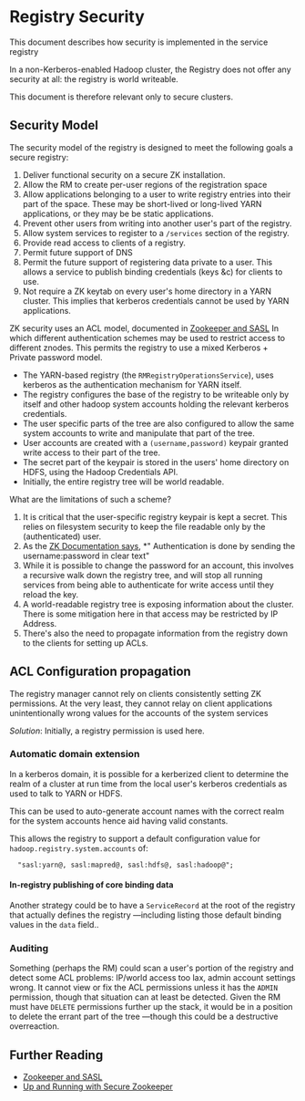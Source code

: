 <!---
  Licensed under the Apache License, Version 2.0 (the "License");
  you may not use this file except in compliance with the License.
  You may obtain a copy of the License at

   http://www.apache.org/licenses/LICENSE-2.0

  Unless required by applicable law or agreed to in writing, software
  distributed under the License is distributed on an "AS IS" BASIS,
  WITHOUT WARRANTIES OR CONDITIONS OF ANY KIND, either express or implied.
  See the License for the specific language governing permissions and
  limitations under the License. See accompanying LICENSE file.
-->

# Registry Security

This document describes how security is implemented in the service registry

In a non-Kerberos-enabled Hadoop cluster, the Registry does not offer any
security at all: the registry is world writeable.

This document is therefore relevant only to secure clusters.

## Security Model

The security model of the registry is designed to meet the following goals
a secure registry:
1. Deliver functional security on a secure ZK installation.
1. Allow the RM to create per-user regions of the registration space
1. Allow applications belonging to a user to write registry entries
into their part of the space. These may be short-lived or long-lived
YARN applications,  or they may be be static applications.
1. Prevent other users from writing into another user's part of the registry.
1. Allow system services to register to a `/services` section of the registry.
1. Provide read access to clients of a registry.
1. Permit future support of DNS
1. Permit the future support of registering data private to a user.
This allows a service to publish binding credentials (keys &c) for clients to use.
1. Not require a ZK keytab on every user's home directory in a YARN cluster.
This implies that kerberos credentials cannot be used by YARN applications.


ZK security uses an ACL model, documented in
[Zookeeper and SASL](https://cwiki.apache.org/confluence/display/ZOOKEEPER/Zookeeper+and+SASL)
In which different authentication schemes may be used to restrict access
to different znodes. This permits the registry to use a mixed
Kerberos + Private password model.

* The YARN-based registry (the `RMRegistryOperationsService`), uses kerberos
as the authentication mechanism for YARN itself.
* The registry configures the base of the registry to be writeable only by
itself and other hadoop system accounts holding the relevant kerberos credentials.
* The user specific parts of the tree are also configured to allow the same
system accounts to write and manipulate that part of the tree.
* User accounts are created with a `(username,password)` keypair granted
write access to their part of the tree.
* The secret part of the keypair is stored in the users' home directory
on HDFS, using the Hadoop Credentials API.
* Initially, the entire registry tree will be world readable.


What are the limitations of such a scheme?

1. It is critical that the user-specific registry keypair is kept a secret.
This relies on filesystem security to keep the file readable only
 by the (authenticated) user.
1. As the [ZK Documentation says](http://zookeeper.apache.org/doc/r3.4.6/zookeeperProgrammers.html#sc_ZooKeeperAccessControl),
*" Authentication is done by sending the username:password in clear text"
1. While it is possible to change the password for an account,
this involves a recursive walk down the registry tree, and will stop all
running services from being able to authenticate for write access until they
reload the key.
1. A world-readable registry tree is exposing information about the cluster.
There is some mitigation here in that access may be restricted by IP Address.
1. There's also the need to propagate information from the registry down to
the clients for setting up ACLs.



## ACL Configuration propagation

The registry manager cannot rely on clients consistently setting
ZK permissions. At the very least, they cannot relay on client applications
unintentionally wrong values for the accounts of the system services

*Solution*: Initially, a registry permission is used here.

### Automatic domain extension

In a kerberos domain, it is possible for a kerberized client to determine the
realm of a cluster at run time from the local
user's kerberos credentials as used to talk to YARN or HDFS.

This can be used to auto-generate account names with the correct realm for the
system accounts hence aid having valid constants.

This allows the registry to support a default configuration value for
`hadoop.registry.system.accounts` of:

      "sasl:yarn@, sasl:mapred@, sasl:hdfs@, sasl:hadoop@";

#### In-registry publishing of core binding data

Another strategy could be to have a `ServiceRecord` at the root
of the registry that actually defines the registry —including listing
those default binding values in the `data` field..

### Auditing

Something (perhaps the RM) could scan a user's portion of the registry and
detect some ACL problems: IP/world access too lax, admin account settings wrong.
It cannot view or fix the ACL permissions unless it has the `ADMIN` permission,
though that situation can at least be detected. Given the RM must have `DELETE`
permissions further up the stack, it would be in a position to delete the errant
part of the tree —though this could be a destructive overreaction.

## Further Reading

* [Zookeeper and SASL](https://cwiki.apache.org/confluence/display/ZOOKEEPER/Zookeeper+and+SASL)
* [Up and Running with Secure Zookeeper](https://github.com/ekoontz/zookeeper/wiki)
